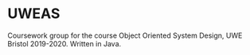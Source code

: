 # UWEAS
 Coursework group for the course Object Oriented System Design, UWE Bristol 2019-2020. Written in Java.

